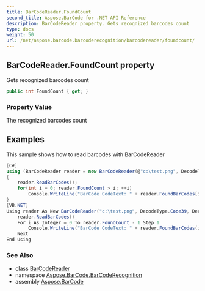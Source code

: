 ```yaml
---
title: BarCodeReader.FoundCount
second_title: Aspose.BarCode for .NET API Reference
description: BarCodeReader property. Gets recognized barcodes count
type: docs
weight: 50
url: /net/aspose.barcode.barcoderecognition/barcodereader/foundcount/
---
```

## BarCodeReader.FoundCount property

Gets recognized barcodes count

```csharp
public int FoundCount { get; }
```

### Property Value

The recognized barcodes count

## Examples

This sample shows how to read barcodes with BarCodeReader

```csharp
[C#]
using (BarCodeReader reader = new BarCodeReader(@"c:\test.png", DecodeType.Code39, DecodeType.Code128))
{
    reader.ReadBarCodes();
    for(int i = 0; reader.FoundCount > i; ++i)
        Console.WriteLine("BarCode CodeText: " + reader.FoundBarCodes[i].CodeText);
}
[VB.NET]
Using reader As New BarCodeReader("c:\test.png", DecodeType.Code39, DecodeType.Code128)
    reader.ReadBarCodes()
    For i As Integer = 0 To reader.FoundCount - 1 Step 1
        Console.WriteLine("BarCode CodeText: " + reader.FoundBarCodes(i).CodeText)
    Next
End Using
```

### See Also

* class [BarCodeReader](../)
* namespace [Aspose.BarCode.BarCodeRecognition](../../../aspose.barcode.barcoderecognition/)
* assembly [Aspose.BarCode](../../../)


